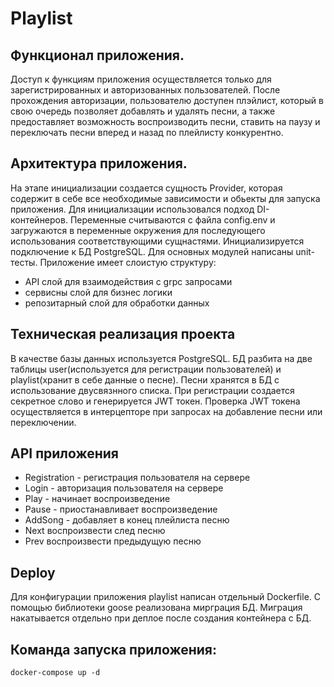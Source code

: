 # Playlist
## Функционал приложения.
Доступ к функциям приложения осуществляется только для зарегистрированных и авторизованных пользователей. После прохождения авторизации, пользователю доступен плэйлист, который в свою очередь позволяет добавлять и удалять песни, а также предоставляет возможность воспроизводить песни, ставить на паузу и переключать песни вперед и назад по плейлисту конкурентно.

## Архитектура приложения.
На этапе инициализации создается сущность Provider, которая содержит в себе все необходимые зависимости и обьекты для запуска приложения. Для инициализации использовался подход DI-контейнеров. Переменные считываются с файла config.env и загружаются в переменные окружения для последующего использования соответствующими сущнастями. Инициализируется подключение к БД PostgreSQL. Для основных модулей написаны unit-тесты.
Приложение имеет слоистую структуру:
- API слой для взаимодействия с grpc запросами
- сервисны слой для бизнес логики
- репозитарный слой для обработки данных

## Техническая реализация проекта
В качестве базы данных используется PostgreSQL.
БД разбита на две таблицы user(используется для регистрации пользователей) и playlist(хранит в себе данные о песне).
Песни хранятся в БД с использование двусвязнного списка.
При регистрации создается секретное слово и генерируется JWT токен. Проверка JWT токена осуществляется в интерцепторе при запросах на добавление песни или переключении.

## API приложения
 - Registration - регистрация пользователя на сервере
 - Login - авторизация пользователя на сервере
 - Play - начинает воспроизведение
 - Pause - приостанавливает воспроизведение
 - AddSong - добавляет в конец плейлиста песню
 - Next воспроизвести след песню
 - Prev воспроизвести предыдущую песню

## Deploy
Для конфигурации приложения playlist написан отдельный Dockerfile. С помощью библиотеки goose реализована мирграция БД. Миграция накатывается отдельно при деплое после создания контейнера с БД.


## Команда запуска приложения:
```
docker-compose up -d
```
